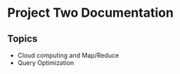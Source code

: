 # Project Two Documentation

## Topics
 - Cloud computing and Map/Reduce
 - Query Optimization

<!--
This is just a basic documentation area for this part of the project. We can upload images to the folder and link it here.
-->
